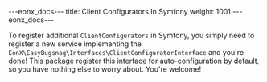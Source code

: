 ---eonx_docs---
title: Client Configurators In Symfony
weight: 1001
---eonx_docs---

To register additional `ClientConfigurators` in Symfony, you simply need to register a new service implementing the
`EonX\EasyBugsnag\Interfaces\ClientConfiguratorInterface` and you're done! This package register this interface
for auto-configuration by default, so you have nothing else to worry about. You're welcome!
